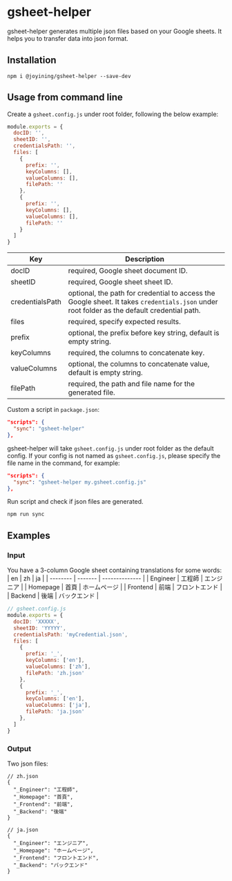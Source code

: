 # gsheet-helper

gsheet-helper generates multiple json files based on your Google sheets. It helps you to transfer data into json format.

## Installation
```
npm i @joyining/gsheet-helper --save-dev
```

## Usage from command line

Create a `gsheet.config.js` under root folder, following the below example:

```javaScript
module.exports = {
  docID: '',
  sheetID: '',
  credentialsPath: '',
  files: [
    {
      prefix: '',
      keyColumns: [],
      valueColumns: [],
      filePath: ''
    },
    {
      prefix: '',
      keyColumns: [],
      valueColumns: [],
      filePath: ''
    }
  ]
}
```

| Key              | Description |
| ---------------- | -------- |
| docID            | required, Google sheet document ID.                                                                                                          |
| sheetID          | required, Google sheet sheet ID.                                                                                                             |
| credentialsPath  | optional, the path for credential to access the Google sheet. It takes `credentials.json` under root folder as the default credential path.  |
| files            | required, specify expected results.                                                                                                          |
| prefix           | optional, the prefix before key string, default is empty string.                                                                             |
| keyColumns       | required, the columns to concatenate key.                                                                                                    |
| valueColumns     | optional, the columns to concatenate value, default is empty string.                                                                         |
| filePath         | required, the path and file name for the generated file.                                                                                     |


Custom a script in `package.json`:

```json
"scripts": {
  "sync": "gsheet-helper"
},
```

gsheet-helper will take `gsheet.config.js` under root folder as the default config. If your config is not named as `gsheet.config.js`, please specify the file name in the command, for example:

```json
"scripts": {
  "sync": "gsheet-helper my.gsheet.config.js"
},
```

Run script and check if json files are generated.

```
npm run sync
```

## Examples

### Input

You have a 3-column Google sheet containing translations for some words:
| en       | zh      | ja             |
| -------- | ------- | -------------- |
| Engineer | 工程師   | エンジニア       |
| Homepage | 首頁     | ホームページ     |
| Frontend | 前端     | フロントエンド   |
| Backend  | 後端     | バックエンド     |


```javaScript
// gsheet.config.js
module.exports = {
  docID: 'XXXXX',
  sheetID: 'YYYYY',
  credentialsPath: 'myCredential.json',
  files: [
    {
      prefix: '_',
      keyColumns: ['en'],
      valueColumns: ['zh'],
      filePath: 'zh.json'
    },
    {
      prefix: '_',
      keyColumns: ['en'],
      valueColumns: ['ja'],
      filePath: 'ja.json'
    },
  ]
}
```

### Output

Two json files:

```
// zh.json
{
  "_Engineer": "工程師",
  "_Homepage": "首頁",
  "_Frontend": "前端",
  "_Backend": "後端"
}
```

```
// ja.json
{
  "_Engineer": "エンジニア",
  "_Homepage": "ホームページ",
  "_Frontend": "フロントエンド",
  "_Backend": "バックエンド"
}